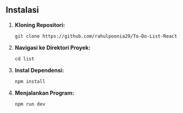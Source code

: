 ## Instalasi

1. **Kloning Repositori:**
    ```
    git clone https://github.com/rahulpoonia29/To-Do-List-React
    ```
2. **Navigasi ke Direktori Proyek:**
    ```
    cd list
    ```
3. **Instal Dependensi:**
    ```
    npm install
    ```
4. **Menjalankan Program:**
    ```
    npm run dev
    ```
